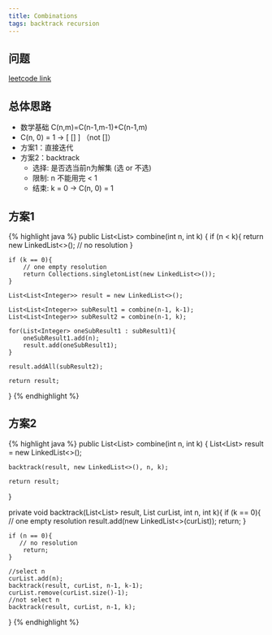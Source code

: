 ```yaml
---
title: Combinations
tags: backtrack recursion
---
```


## 问题
[leetcode link](https://leetcode.com/problems/combinations/description/)

## 总体思路
- 数学基础 C(n,m)=C(n-1,m-1)+C(n-1,m)
 -  C(n, 0) = 1 -> [ [] ] （not []）
- 方案1：直接迭代
- 方案2：backtrack
  - 选择: 是否选当前n为解集 (选 or 不选)
  - 限制: n 不能用完 < 1
  - 结束: k = 0  -> C(n, 0) = 1

## 方案1

{% highlight java %}
public List<List<Integer>> combine(int n, int k) {
    if (n < k){
        return new LinkedList<>(); // no resolution
    }

    if (k == 0){
        // one empty resolution
        return Collections.singletonList(new LinkedList<>());
    }

    List<List<Integer>> result = new LinkedList<>();

    List<List<Integer>> subResult1 = combine(n-1, k-1);
    List<List<Integer>> subResult2 = combine(n-1, k);

    for(List<Integer> oneSubResult1 : subResult1){
        oneSubResult1.add(n);
        result.add(oneSubResult1);
    }

    result.addAll(subResult2);

    return result;
}
{% endhighlight %}

## 方案2

{% highlight java %}
public List<List<Integer>> combine(int n, int k) {
    List<List<Integer>> result = new LinkedList<>();

    backtrack(result, new LinkedList<>(), n, k);

    return result;
}

private void backtrack(List<List<Integer>> result, List<Integer> curList, int n, int k){
    if (k == 0){
       // one empty resolution
        result.add(new LinkedList<>(curList));
        return;
    }

    if (n == 0){
       // no resolution
        return;
    }

    //select n
    curList.add(n);
    backtrack(result, curList, n-1, k-1);
    curList.remove(curList.size()-1);
    //not select n
    backtrack(result, curList, n-1, k);
}
{% endhighlight %}
